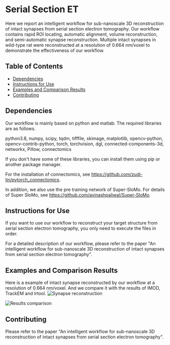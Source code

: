 # Serial Section ET
Here we report an intelligent workflow for sub-nanoscale 3D reconstruction of intact synapses from serial section electron tomography. 
Our workflow contains rapid ROI locating, automatic alignment, volume reconstruction, and semi-automatic synapse reconstruction. 
Multiple intact synapses in wild-type rat were reconstructed at a resolution of 0.664 nm/voxel to demonstrate the effectiveness of our workflow.


## Table of Contents
- [Dependencies](#Dependencies)
- [Instructions for Use](#Instructions-for-Use)
- [Examples and Comparison Results](#Examples-and-Comparison-Results)
- [Contributing](#Contributing)

## Dependencies
Our workflow is mainly based on python and matlab.
The required libraries are as follows. 

python3.8, numpy, scipy, tqdm, tifffile, skimage, matplotlib, opencv-python, opencv-contrib-python, torch, torchvision, dgl, connected-components-3d, networkx, Pillow, connectomics

If you don't have some of these libraries, you can install them using pip or another package manager.

For the installation of connectomics, see https://github.com/zudi-lin/pytorch_connectomics.

In addition, we also use the pre training network of Super-SloMo. For details of Super SloMo, see https://github.com/avinashpaliwal/Super-SloMo.

## Instructions for Use
If you want to use our workflow to reconstruct your target structure from serial section electron tomography, you only need to execute the files in order.

For a detailed description of our workflow, please refer to the paper "An intelligent workflow for sub-nanoscale 3D reconstruction of intact synapses from serial section electron tomography".

## Examples and Comparison Results
Here is a example of intact synapse reconstructed by our workflow at a resolution of 0.664 nm/voxel.
And we compare it with the results of IMOD, TrackEM and Irtool.
![Synapse reconstruction](https://github.com/VictorCSheng/SSET/main/paper_image/fig8.png)

![Results comparison](https://github.com/VictorCSheng/SSET/main/paper_image/fig9.png)

## Contributing
Please refer to the paper "An intelligent workflow for sub-nanoscale 3D reconstruction of intact synapses from serial section electron tomography".